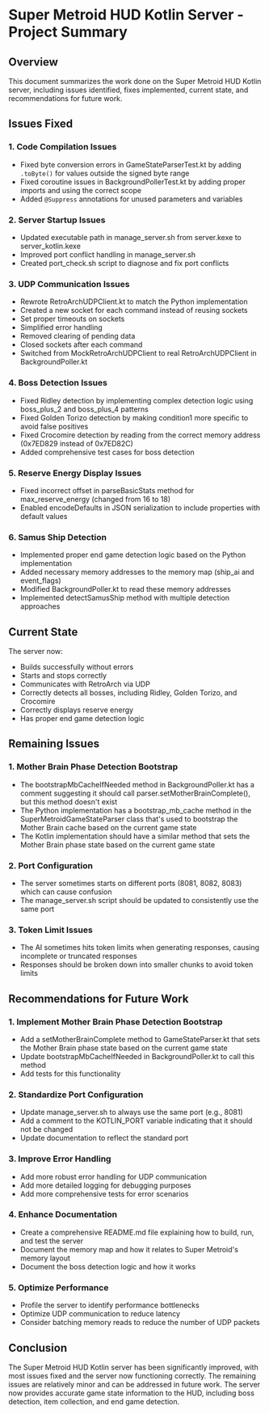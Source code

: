 # Super Metroid HUD Kotlin Server - Project Summary

## Overview

This document summarizes the work done on the Super Metroid HUD Kotlin server, including issues identified, fixes implemented, current state, and recommendations for future work.

## Issues Fixed

### 1. Code Compilation Issues
- Fixed byte conversion errors in GameStateParserTest.kt by adding `.toByte()` for values outside the signed byte range
- Fixed coroutine issues in BackgroundPollerTest.kt by adding proper imports and using the correct scope
- Added `@Suppress` annotations for unused parameters and variables

### 2. Server Startup Issues
- Updated executable path in manage_server.sh from server.kexe to server_kotlin.kexe
- Improved port conflict handling in manage_server.sh
- Created port_check.sh script to diagnose and fix port conflicts

### 3. UDP Communication Issues
- Rewrote RetroArchUDPClient.kt to match the Python implementation
- Created a new socket for each command instead of reusing sockets
- Set proper timeouts on sockets
- Simplified error handling
- Removed clearing of pending data
- Closed sockets after each command
- Switched from MockRetroArchUDPClient to real RetroArchUDPClient in BackgroundPoller.kt

### 4. Boss Detection Issues
- Fixed Ridley detection by implementing complex detection logic using boss_plus_2 and boss_plus_4 patterns
- Fixed Golden Torizo detection by making condition1 more specific to avoid false positives
- Fixed Crocomire detection by reading from the correct memory address (0x7ED829 instead of 0x7ED82C)
- Added comprehensive test cases for boss detection

### 5. Reserve Energy Display Issues
- Fixed incorrect offset in parseBasicStats method for max_reserve_energy (changed from 16 to 18)
- Enabled encodeDefaults in JSON serialization to include properties with default values

### 6. Samus Ship Detection
- Implemented proper end game detection logic based on the Python implementation
- Added necessary memory addresses to the memory map (ship_ai and event_flags)
- Modified BackgroundPoller.kt to read these memory addresses
- Implemented detectSamusShip method with multiple detection approaches

## Current State

The server now:
- Builds successfully without errors
- Starts and stops correctly
- Communicates with RetroArch via UDP
- Correctly detects all bosses, including Ridley, Golden Torizo, and Crocomire
- Correctly displays reserve energy
- Has proper end game detection logic

## Remaining Issues

### 1. Mother Brain Phase Detection Bootstrap
- The bootstrapMbCacheIfNeeded method in BackgroundPoller.kt has a comment suggesting it should call parser.setMotherBrainComplete(), but this method doesn't exist
- The Python implementation has a bootstrap_mb_cache method in the SuperMetroidGameStateParser class that's used to bootstrap the Mother Brain cache based on the current game state
- The Kotlin implementation should have a similar method that sets the Mother Brain phase state based on the current game state

### 2. Port Configuration
- The server sometimes starts on different ports (8081, 8082, 8083) which can cause confusion
- The manage_server.sh script should be updated to consistently use the same port

### 3. Token Limit Issues
- The AI sometimes hits token limits when generating responses, causing incomplete or truncated responses
- Responses should be broken down into smaller chunks to avoid token limits

## Recommendations for Future Work

### 1. Implement Mother Brain Phase Detection Bootstrap
- Add a setMotherBrainComplete method to GameStateParser.kt that sets the Mother Brain phase state based on the current game state
- Update bootstrapMbCacheIfNeeded in BackgroundPoller.kt to call this method
- Add tests for this functionality

### 2. Standardize Port Configuration
- Update manage_server.sh to always use the same port (e.g., 8081)
- Add a comment to the KOTLIN_PORT variable indicating that it should not be changed
- Update documentation to reflect the standard port

### 3. Improve Error Handling
- Add more robust error handling for UDP communication
- Add more detailed logging for debugging purposes
- Add more comprehensive tests for error scenarios

### 4. Enhance Documentation
- Create a comprehensive README.md file explaining how to build, run, and test the server
- Document the memory map and how it relates to Super Metroid's memory layout
- Document the boss detection logic and how it works

### 5. Optimize Performance
- Profile the server to identify performance bottlenecks
- Optimize UDP communication to reduce latency
- Consider batching memory reads to reduce the number of UDP packets

## Conclusion

The Super Metroid HUD Kotlin server has been significantly improved, with most issues fixed and the server now functioning correctly. The remaining issues are relatively minor and can be addressed in future work. The server now provides accurate game state information to the HUD, including boss detection, item collection, and end game detection.
